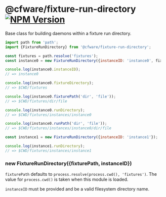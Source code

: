 # @cfware/fixture-run-directory [![NPM Version][npm-image]][npm-url]

Base class for building daemons within a fixture run directory.

```js
import path from 'path';
import {FixtureRunDirectory} from '@cfware/fixture-run-directory';

const fixtures = path.resolve('fixtures');
const instance0 = new FixtureRunDirectory({instanceID: 'instance0', fixtures});

console.log(instance0.instanceID);
// => instance0

console.log(instance0.fixtureDirectory);
// => $CWD/fixtures

console.log(instance0.fixturePath('dir', 'file'));
// => $CWD/fixtures/dir/file

console.log(instance0.runDirectory);
// => $CWD/fixtures/instances/instance0

console.log(instance0.runPath('dir', 'file'));
// => $CWD/fixtures/instances/instance0/dir/file

const instance1 = new FixtureRunDirectory({instanceID: 'instance1'});

console.log(instance1.runDirectory);
// => $CWD/fixtures/instances/instance1
```

### new FixtureRunDirectory({fixturePath, instanceID})

`fixturePath` defaults to `process.resolve(process.cwd(), 'fixtures')`.  The value
for `process.cwd()` is taken when this module is loaded.

`instanceID` must be provided and be a valid filesystem directory name.

[npm-image]: https://img.shields.io/npm/v/@cfware/fixture-run-directory.svg
[npm-url]: https://npmjs.org/package/@cfware/fixture-run-directory
